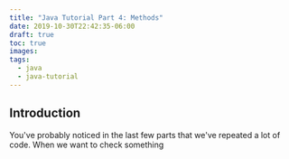```yaml
---
title: "Java Tutorial Part 4: Methods"
date: 2019-10-30T22:42:35-06:00
draft: true
toc: true
images:
tags:
  - java
  - java-tutorial
---
```


## Introduction
You've probably noticed in the last few parts that we've repeated a lot of code.
When we want to check something

